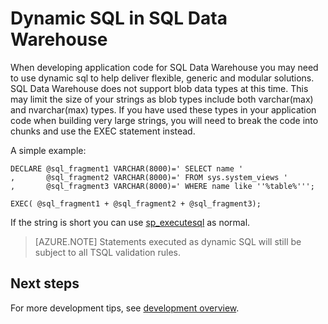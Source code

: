 <properties
   pageTitle="Dynamic SQL in SQL Data Warehouse | Microsoft Azure"
   description="Tips for using dynamic SQL in Azure SQL Data Warehouse for developing solutions."
   services="sql-data-warehouse"
   documentationCenter="NA"
   authors="jrowlandjones"
   manager="barbkess"
   editor=""/>

<tags
   ms.service="sql-data-warehouse"
   ms.devlang="NA"
   ms.topic="article"
   ms.tgt_pltfrm="NA"
   ms.workload="data-services"
   ms.date="01/07/2016"
   ms.author="jrj;barbkess;sonyama"/>

# Dynamic SQL in SQL Data Warehouse
When developing application code for SQL Data Warehouse you may need to use dynamic sql to help deliver flexible, generic and modular solutions. SQL Data Warehouse does not support blob data types at this time. This may limit the size of your strings as blob types include both varchar(max) and nvarchar(max) types. If you have used these types in your application code when building very large strings, you will need to break the code into chunks and use the EXEC statement instead. 

A simple example:

```
DECLARE @sql_fragment1 VARCHAR(8000)=' SELECT name '
,       @sql_fragment2 VARCHAR(8000)=' FROM sys.system_views '
,       @sql_fragment3 VARCHAR(8000)=' WHERE name like ''%table%''';

EXEC( @sql_fragment1 + @sql_fragment2 + @sql_fragment3);
```

If the string is short you can use [sp_executesql][] as normal.

> [AZURE.NOTE] Statements executed as dynamic SQL will still be subject to all TSQL validation rules. 

## Next steps
For more development tips, see [development overview][].

<!--Image references-->

<!--Article references-->
[development overview]: sql-data-warehouse-overview-develop.md

<!--MSDN references-->
[sp_executesql]: https://msdn.microsoft.com/library/ms188001.aspx

<!--Other Web references-->
